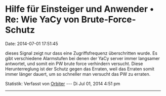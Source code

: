 Hilfe für Einsteiger und Anwender • Re: Wie YaCy von Brute-Force-Schutz
=======================================================================

Date: 2014-07-01 17:51:45

dieses Signal zeigt nur dass eine Zugriffsfrequenz überschritten wurde.
Es gibt verschiedene Alarmstufen bei denen der YaCy server immer
langsamer antwortet, und somit ein PW brute force verhindern versucht.
Diese Herunterreglung ist der Schutz gegen das Erraten, weil das Erraten
somit immer länger dauert, um so schneller man versucht das PW zu
erraten.

Statistik: Verfasst von
[Orbiter](http://forum.yacy-websuche.de/memberlist.php?mode=viewprofile&u=2)
--- Di Jul 01, 2014 4:51 pm

------------------------------------------------------------------------
